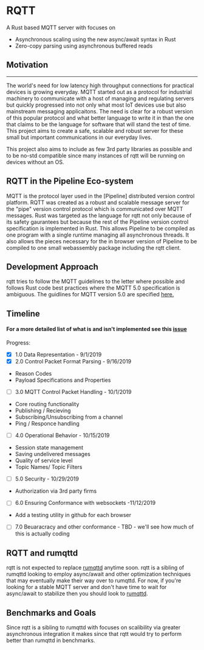# RQTT
A Rust based MQTT server with focuses on
- Asynchronous scaling using the new async/await syntax in Rust 
- Zero-copy parsing using asynchronous buffered reads

## Motivation
---

The world's need for low latency high throughput connections for practical devices is growing everyday. MQTT started out as a protocol for industrial machinery to communicate with a host of managing and regulating servers but quickly progressed into not only what most IoT devices use but also mainstream messaging applicaitons. The need is clear for a robust version of this popular protocol and what better language to write it in than the one that claims to be the language for software that will stand the test of time. This project aims to create a safe, scalable and robust server for these small but important communications in our everyday lives. 

This project also aims to include as few 3rd party libraries as possible and to be no-std compatible since many instances of rqtt will be running on devices without an OS.

## RQTT in the Pipeline Eco-system
MQTT is the protocol layer used in the [Pipeline] distributed version control platform. RQTT was created as a robust and scalable message server for the "pipe" version control protocol which is communicated over MQTT messages. Rust was targeted as the language for rqtt not only because of its safety gaurantees but because the rest of the Pipeline version control specification is implemented in Rust. This allows Pipeline to be compiled as one program with a single runtime managing all asynchronous threads. It also allows the pieces necessary for the in browser version of Pipeline to be compiled to one small webassembly package including the rqtt client. 

## Development Approach
rqtt tries to follow the MQTT guidelines to the letter where possible and follows Rust code 
best practices where the MQTT 5.0 specification is ambiguous. The guidlines for MQTT version 5.0 are specified [here.](https://docs.oasis-open.org/mqtt/mqtt/v5.0/os/mqtt-v5.0-os.html#_Toc3901000)

## Timeline
#### For a more detailed list of what is and isn't implemented see this [issue](https://github.com/racer161/rqtt/issues/1#issue-490671750)
Progress:
- [x] 1.0 Data Representation - 9/1/2019
- [x] 2.0 Control Packet Format Parsing - 9/16/2019
* Reason Codes 
* Payload Specifications and Properties
- [ ] 3.0 MQTT Control Packet Handling - 10/1/2019
* Core routing functionality
* Publishing / Recieving 
* Subscribing/Unsubscribing from a channel
* Ping / Responce handling
- [ ] 4.0 Operational Behavior - 10/15/2019
* Session state management
* Saving undelivered messages 
* Quality of service level
* Topic Names/ Topic Filters
- [ ] 5.0 Security - 10/29/2019
* Authorization via 3rd party firms
- [ ] 6.0 Ensuring Conformance with websockets -11/12/2019
* Add a testing utility in github for each browser
- [ ] 7.0 Beuaracracy and other conformance - TBD - we'll see how much of this is actually coding

## RQTT and rumqttd
rqtt is not expected to replace [rumqttd](https://github.com/tekjar/rumqttd) anytime soon. rqtt is a sibling of rumqttd looking to employ async/await and other optimization techniques that may eventually make their way over to rumqttd. For now, if you're looking for a stable MQTT server and don't have time to wait for async/await to stabilize then you should look to [rumqttd](https://github.com/tekjar/rumqttd).

## Benchmarks and Goals
Since rqtt is a sibling to rumqttd with focuses on scalibility via greater asynchronous integration it makes since that rqtt would try to perform better than rumqttd in benchmarks.
 

